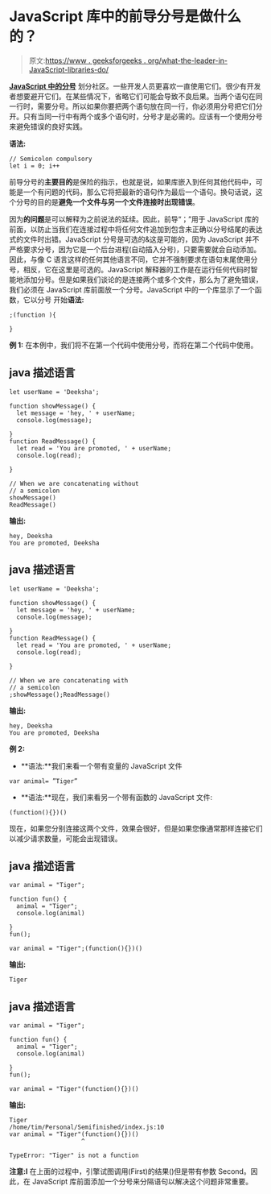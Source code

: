 # JavaScript 库中的前导分号是做什么的？

> 原文:[https://www . geeksforgeeks . org/what-the-leader-in-JavaScript-libraries-do/](https://www.geeksforgeeks.org/what-does-the-leading-semicolon-in-javascript-libraries-do/)

[**JavaScript 中的分号**](https://www.geeksforgeeks.org/javascript-tutorial/) 划分社区。一些开发人员更喜欢一直使用它们。很少有开发者想要避开它们。在某些情况下，省略它们可能会导致不良后果。当两个语句在同一行时，需要分号。所以如果你要把两个语句放在同一行，你必须用分号把它们分开。只有当同一行中有两个或多个语句时，分号才是必需的。应该有一个使用分号来避免错误的良好实践。

**语法:**

```
// Semicolon compulsory
let i = 0; i++  

```

前导分号的**主要目的**是保险的指示，也就是说，如果库嵌入到任何其他代码中，可能是一个有问题的代码，那么它将把最新的语句作为最后一个语句。换句话说，这个分号的目的是**避免一个文件与另一个文件连接时出现错误**。

因为**的问题**是可以解释为之前说法的延续。因此，前导“；”用于 JavaScript 库的前面，以防止当我们在连接过程中将任何文件追加到包含未正确以分号结尾的表达式的文件时出错。JavaScript 分号是可选的&这是可能的，因为 JavaScript 并不严格要求分号，因为它是一个后台进程(自动插入分号)，只要需要就会自动添加。因此，与像 C 语言这样的任何其他语言不同，它并不强制要求在语句末尾使用分号，相反，它在这里是可选的。JavaScript 解释器的工作是在运行任何代码时智能地添加分号。但是如果我们谈论的是连接两个或多个文件，那么为了避免错误，我们必须在 JavaScript 库前面放一个分号。JavaScript 中的一个库显示了一个函数，它以分号
开始**语法:**

```
;(function ){

}

```

**例 1:** 在本例中，我们将不在第一个代码中使用分号，而将在第二个代码中使用。

## java 描述语言

```
let userName = 'Deeksha';

function showMessage() {
  let message = 'hey, ' + userName;
  console.log(message);

}
function ReadMessage() {
  let read = 'You are promoted, ' + userName;
  console.log(read);

}

// When we are concatenating without 
// a semicolon
showMessage()
ReadMessage()
```

**输出:**

```
hey, Deeksha
You are promoted, Deeksha
```

## java 描述语言

```
let userName = 'Deeksha';

function showMessage() {
  let message = 'hey, ' + userName;
  console.log(message);

}
function ReadMessage() {
  let read = 'You are promoted, ' + userName;
  console.log(read);

}

// When we are concatenating with 
// a semicolon
;showMessage();ReadMessage()
```

**输出:**

```
hey, Deeksha
You are promoted, Deeksha
```

**例 2:**

*   **语法:**我们来看一个带有变量的 JavaScript 文件

```
var animal= ”Tiger”

```

*   **语法:**现在，我们来看另一个带有函数的 JavaScript 文件:

```
(function(){})()

```

现在，如果您分别连接这两个文件，效果会很好，但是如果您像通常那样连接它们以减少请求数量，可能会出现错误。

## java 描述语言

```
var animal = "Tiger";

function fun() {
  animal = "Tiger";
  console.log(animal)

}
fun();

var animal = "Tiger";(function(){})()
```

**输出:**

```
Tiger
```

## java 描述语言

```
var animal = "Tiger";

function fun() {
  animal = "Tiger";
  console.log(animal)

}
fun();

var animal = "Tiger"(function(){})()
```

**输出:**

```
Tiger
/home/tim/Personal/Semifinished/index.js:10
var animal = "Tiger"(function(){})()
                    ^

TypeError: "Tiger" is not a function

```

**注意:I** 在上面的过程中，引擎试图调用(First)的结果()但是带有参数 Second。因此，在 JavaScript 库前面添加一个分号来分隔语句以解决这个问题非常重要。
